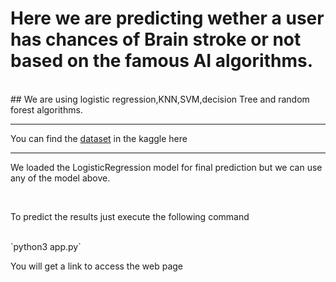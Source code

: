 # Here we are predicting wether a user has chances of Brain stroke or not based on the famous AI algorithms.
<br/>
## We are using logistic regression,KNN,SVM,decision Tree and random forest algorithms.
<hr/>
<p>You can find the <a href = "https://www.kaggle.com/datasets/fedesoriano/stroke-prediction-dataset">dataset</a> in the kaggle here </p>
<hr/>

<p>We loaded the LogisticRegression model for final prediction but we can use any of the model above.</p><br/>

<p>To predict the results just execute the following command</p><br/>
`python3 app.py`
<br/><p>You will get a link to access the web page</p>

